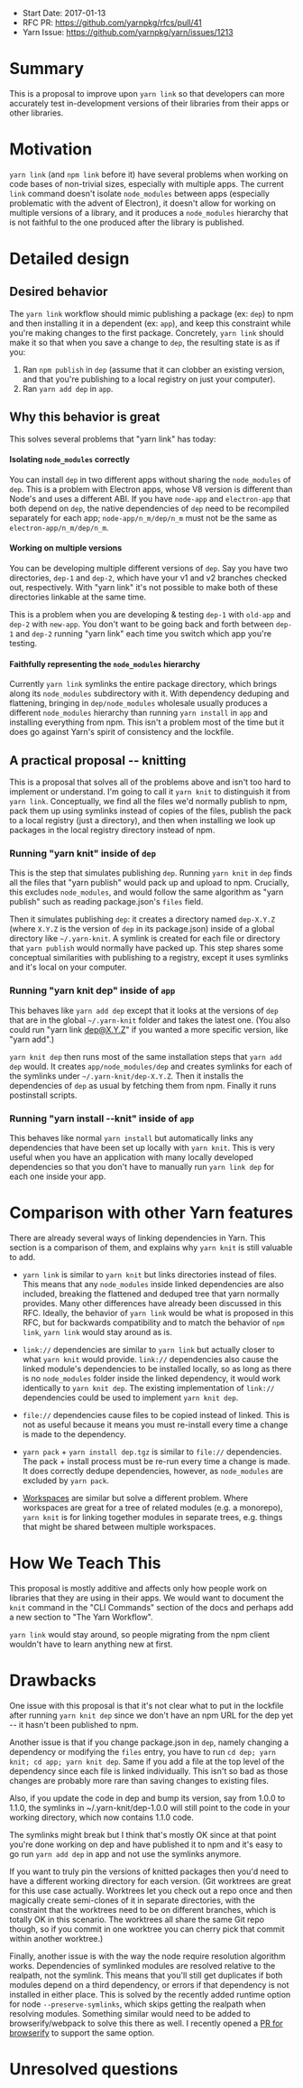 - Start Date: 2017-01-13
- RFC PR: https://github.com/yarnpkg/rfcs/pull/41
- Yarn Issue: https://github.com/yarnpkg/yarn/issues/1213

# Summary

This is a proposal to improve upon `yarn link` so that developers can more accurately test in-development versions of their libraries from their apps or other libraries.

# Motivation

`yarn link` (and `npm link` before it) have several problems when working on code bases of non-trivial sizes, especially with multiple apps. The current `link` command doesn't isolate `node_modules` between apps (especially problematic with the advent of Electron), it doesn't allow for working on multiple versions of a library, and it produces a `node_modules` hierarchy that is not faithful to the one produced after the library is published.

# Detailed design

## Desired behavior

The `yarn link` workflow should mimic publishing a package (ex: `dep`) to npm and then installing it in a dependent (ex: `app`), and keep this constraint while you're making changes to the first package. Concretely, `yarn link` should make it so that when you save a change to `dep`, the resulting state is as if you:
1. Ran `npm publish` in `dep` (assume that it can clobber an existing version, and that you're publishing to a local registry on just your computer).
2. Ran `yarn add dep` in `app`.

## Why this behavior is great

This solves several problems that "yarn link" has today:

#### Isolating `node_modules` correctly

You can install `dep` in two different apps without sharing the `node_modules` of `dep`. This is a problem with Electron apps, whose V8 version is different than Node's and uses a different ABI. If you have `node-app` and `electron-app` that both depend on `dep`, the native dependencies of `dep` need to be recompiled separately for each app; `node-app/n_m/dep/n_m` must not be the same as `electron-app/n_m/dep/n_m`.

#### Working on multiple versions

You can be developing multiple different versions of `dep`. Say you have two directories, `dep-1` and `dep-2`, which have your v1 and v2 branches checked out, respectively. With "yarn link" it's not possible to make both of these directories linkable at the same time.

This is a problem when you are developing & testing `dep-1` with `old-app` and `dep-2` with `new-app`. You don't want to be going back and forth between `dep-1` and `dep-2` running "yarn link" each time you switch which app you're testing.

#### Faithfully representing the `node_modules` hierarchy

Currently `yarn link` symlinks the entire package directory, which brings along its `node_modules` subdirectory with it. With dependency deduping and flattening, bringing in `dep/node_modules` wholesale usually produces a different `node_modules` hierarchy than running `yarn install` in `app` and installing everything from npm. This isn't a problem most of the time but it does go against Yarn's spirit of consistency and the lockfile.

## A practical proposal -- knitting

This is a proposal that solves all of the problems above and isn't too hard to implement or understand. I'm going to call it `yarn knit` to distinguish it from `yarn link`. Conceptually, we find all the files we'd normally publish to npm, pack them up using symlinks instead of copies of the files, publish the pack to a local registry (just a directory), and then when installing we look up packages in the local registry directory instead of npm.

### Running "yarn knit" inside of `dep`

This is the step that simulates publishing `dep`. Running `yarn knit` in `dep` finds all the files that "yarn publish" would pack up and upload to npm. Crucially, this excludes `node_modules`, and would follow the same algorithm as "yarn publish" such as reading package.json's `files` field.

Then it simulates publishing `dep`: it creates a directory named `dep-X.Y.Z` (where `X.Y.Z` is the version of `dep` in its package.json) inside of a global directory like `~/.yarn-knit`. A symlink is created for each file or directory that `yarn publish` would normally have packed up. This step shares some conceptual similarities with publishing to a registry, except it uses symlinks and it's local on your computer.

### Running "yarn knit dep" inside of `app`

This behaves like `yarn add dep` except that it looks at the versions of `dep` that are in the global `~/.yarn-knit` folder and takes the latest one. (You also could run "yarn link dep@X.Y.Z" if you wanted a more specific version, like "yarn add".)

`yarn knit dep` then runs most of the same installation steps that `yarn add dep` would. It creates `app/node_modules/dep` and creates symlinks for each of the symlinks under `~/.yarn-knit/dep-X.Y.Z`. Then it installs the dependencies of `dep` as usual by fetching them from npm. Finally it runs postinstall scripts.

### Running "yarn install --knit" inside of `app`

This behaves like normal `yarn install` but automatically links any dependencies that have been set up locally with `yarn knit`. This is very useful when you have an application with many locally developed dependencies so that you don't have to manually run `yarn link dep` for each one inside your app.

# Comparison with other Yarn features

There are already several ways of linking dependencies in Yarn. This section is a comparison of them, and explains why `yarn knit` is still valuable to add.

* `yarn link` is similar to `yarn knit` but links directories instead of files. This means that any `node_modules` inside linked dependencies are also included, breaking the flattened and deduped tree that yarn normally provides. Many other differences have already been discussed in this RFC. Ideally, the behavior of `yarn link` would be what is proposed in this RFC, but for backwards compatibility and to match the behavior of `npm link`, `yarn link` would stay around as is.

* `link://` dependencies are similar to `yarn link` but actually closer to what `yarn knit` would provide. `link://` dependencies also cause the linked module's dependencies to be installed locally, so as long as there is no `node_modules` folder inside the linked dependency, it would work identically to `yarn knit dep`. The existing implementation of `link://` dependencies could be used to implement `yarn knit dep`.

* `file://` dependencies cause files to be copied instead of linked. This is not as useful because it means you must re-install every time a change is made to the dependency.

* `yarn pack` + `yarn install dep.tgz` is similar to `file://` dependencies. The pack + install process must be re-run every time a change is made. It does correctly dedupe dependencies, however, as `node_modules` are excluded by `yarn pack`.

* [Workspaces](https://github.com/yarnpkg/rfcs/pull/66) are similar but solve a different problem. Where workspaces are great for a tree of related modules (e.g. a monorepo), `yarn knit` is for linking together modules in separate trees, e.g. things that might be shared between multiple workspaces.

# How We Teach This

This proposal is mostly additive and affects only how people work on libraries that they are using in their apps. We would want to document the `knit` command in the "CLI Commands" section of the docs and perhaps add a new section to "The Yarn Workflow".

`yarn link` would stay around, so people migrating from the npm client wouldn't have to learn anything new at first.

# Drawbacks

One issue with this proposal is that it's not clear what to put in the lockfile after running `yarn knit dep` since we don't have an npm URL for the dep yet -- it hasn't been published to npm.

Another issue is that if you change package.json in `dep`, namely changing a dependency or modifying the `files` entry, you have to run `cd dep; yarn knit; cd app; yarn knit dep`. Same if you add a file at the top level of the dependency since each file is linked individually. This isn't so bad as those changes are probably more rare than saving changes to existing files.

Also, if you update the code in dep and bump its version, say from 1.0.0 to 1.1.0, the symlinks in ~/.yarn-knit/dep-1.0.0 will still point to the code in your working directory, which now contains 1.1.0 code.

The symlinks might break but I think that's mostly OK since at that point you're done working on dep and have published it to npm and it's easy to go run `yarn add dep` in app and not use the symlinks anymore.

If you want to truly pin the versions of knitted packages then you'd need to have a different working directory for each version. (Git worktrees are great for this use case actually. Worktrees let you check out a repo once and then magically create semi-clones of it in separate directories, with the constraint that the worktrees need to be on different branches, which is totally OK in this scenario. The worktrees all share the same Git repo though, so if you commit in one worktree you can cherry pick that commit within another worktree.)

Finally, another issue is with the way the node require resolution algorithm works. Dependencies of symlinked modules are resolved relative to the realpath, not the symlink. This means that you'll still get duplicates if both modules depend on a third dependency, or errors if that dependency is not installed in either place. This is solved by the recently added runtime option for node `--preserve-symlinks`, which skips getting the realpath when resolving modules. Something similar would need to be added to browserify/webpack to solve this there as well. I recently opened a [PR for browserify](https://github.com/substack/node-browserify/pull/1742) to support the same option.

# Unresolved questions
